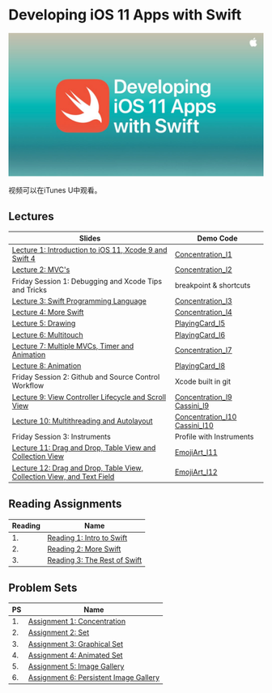# Developing iOS 11 Apps with Swift

![](images/iTunes.jpg)

视频可以在iTunes U中观看。

## Lectures


Slides | Demo Code
------------- | -------------
[Lecture 1: Introduction to iOS 11, Xcode 9 and Swift 4](slides/Lecture_1_Slides.pdf)  | [Concentration_l1](code_demo/Concentration_l1)  
[Lecture 2: MVC's](slides/Lecture_2_Slides.pdf)  | [Concentration_l2](code_demo/Concentration_l2) 
Friday Session 1: Debugging and Xcode Tips and Tricks | breakpoint & shortcuts | 
[Lecture 3: Swift Programming Language](slides/Lecture_3_Slides.pdf)  | [Concentration_l3](code_demo/Concentration_l3)  
[Lecture 4: More Swift](slides/Lecture_4_Slides.pdf)  | [Concentration_l4](code_demo/Concentration_l4)
[Lecture 5: Drawing](slides/Lecture_5_Slides.pdf)  | [PlayingCard_l5](code_demo/PlayingCard_l5)  
[Lecture 6: Multitouch](slides/Lecture_6_Slides.pdf)  | [PlayingCard_l6](code_demo/PlayingCard_l6) 
[Lecture 7: Multiple MVCs, Timer and Animation](slides/Lecture_7_Slides.pdf)  | [Concentration_l7](code_demo/Concentration_l7) 
[Lecture 8: Animation](slides/Lecture_8_Slides.pdf)  | [PlayingCard_l8](code_demo/PlayingCard_l8)  
Friday Session 2: Github and Source Control Workflow | Xcode built in git 
[Lecture 9: View Controller Lifecycle and Scroll View](slides/Lecture_9_Slides.pdf) | [Concentration_l9](code_demo/Concentration_l9) [Cassini_l9](code_demo/Cassini_l9) 
[Lecture 10: Multithreading and Autolayout](slides/Lecture_10_Slides.pdf) | [Concentration_l10](code_demo/Concentration_l10) [Cassini_l10](code_demo/Cassini_l10)  
Friday Session 3: Instruments | Profile with Instruments
[Lecture 11: Drag and Drop, Table View and Collection View](slides/Lecture_11_Slides.pdf) | [EmojiArt_l11](code_demo/EmojiArt_l11) 
[Lecture 12: Drag and Drop, Table View, Collection View, and Text Field](slides/Lecture_12_Slides.pdf) | [EmojiArt_l12](code_demo/EmojiArt_l12) 


## Reading Assignments

Reading  | Name
| ------------- | -------------
| 1. | [Reading 1: Intro to Swift](reading/Reading_1_Intro_to_Swift.pdf)
| 2. | [Reading 2: More Swift](reading/Reading_2_Intro_to_Swift.pdf)
| 3. | [Reading 3: The Rest of Swift](reading/Reading_3_Finishing_Off_Swift.pdf)



## Problem Sets

PS  | Name
| ------------- | -------------
| 1. | [Assignment 1: Concentration](problem_sets/Programming_Project_1_Concentration.pdf)
| 2. | [Assignment 2: Set](problem_sets/Programming_Project_2_Set.pdf)
| 3. | [Assignment 3: Graphical Set](problem_sets/Programming_Project_3_Graphical_Set.pdf)
| 4. | [Assignment 4: Animated Set](problem_sets/Programming_Project_4_Animated_Set.pdf)
| 5. | [Assignment 5: Image Gallery](problem_sets/Programming_Project_5_Image_Gallery.pdf)
| 6. | [Assignment 6: Persistent Image Gallery](problem_sets/Programming_Project_6_Persistent_Image_Gallery.pdf)


